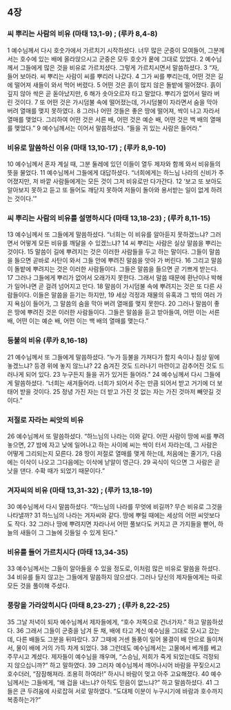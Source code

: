 ## 4장
### 씨 뿌리는 사람의 비유 (마태 13,1-9) ;  (루카 8,4-8)
1 예수님께서 다시 호숫가에서 가르치기 시작하셨다. 너무 많은 군중이 모여들어, 그분께서는 호수에 있는 배에 올라앉으시고 군중은 모두 호숫가 뭍에 그대로 있었다.
2 예수님께서 그들에게 많은 것을 비유로 가르치셨다. 그렇게 가르치시면서 말씀하셨다.
3 “자, 들어 보아라. 씨 뿌리는 사람이 씨를 뿌리러 나갔다.
4 그가 씨를 뿌리는데, 어떤 것은 길에 떨어져 새들이 와서 먹어 버렸다.
5 어떤 것은 흙이 많지 않은 돌밭에 떨어졌다. 흙이 깊지 않아 싹은 곧 돋아났지만,
6 해가 솟아오르자 타고 말았다. 뿌리가 없어서 말라 버린 것이다.
7 또 어떤 것은 가시덤불 속에 떨어졌는데, 가시덤불이 자라면서 숨을 막아 버려 열매를 맺지 못하였다.
8 그러나 어떤 것들은 좋은 땅에 떨어져, 싹이 나고 자라서 열매를 맺었다. 그리하여 어떤 것은 서른 배, 어떤 것은 예순 배, 어떤 것은 백 배의 열매를 맺었다.”
9 예수님께서는 이어서 말씀하셨다. “들을 귀 있는 사람은 들어라.”
### 비유로 말씀하신 이유 (마태 13,10-17) ;  (루카 8,9-10)
10 예수님께서 혼자 계실 때, 그분 둘레에 있던 이들이 열두 제자와 함께 와서 비유들의 뜻을 물었다.
11 예수님께서 그들에게 대답하셨다. “너희에게는 하느님 나라의 신비가 주어졌지만, 저 바깥 사람들에게는 모든 것이 그저 비유로만 다가간다.
12 ‘보고 또 보아도 알아보지 못하고 듣고 또 들어도 깨닫지 못하여 저들이 돌아와 용서받는 일이 없게 하려는 것이다.’”
### 씨 뿌리는 사람의 비유를 설명하시다 (마태 13,18-23) ;  (루카 8,11-15)
13 예수님께서 또 그들에게 말씀하셨다. “너희는 이 비유를 알아듣지 못하겠느냐? 그러면서 어떻게 모든 비유를 깨달을 수 있겠느냐?
14 씨 뿌리는 사람은 실상 말씀을 뿌리는 것이다.
15 말씀이 길에 뿌려지는 것은 이러한 사람들을 두고 하는 말이다. 그들이 말씀을 들으면 곧바로 사탄이 와서 그들 안에 뿌려진 말씀을 앗아 가 버린다.
16 그리고 말씀이 돌밭에 뿌려지는 것은 이러한 사람들이다. 그들은 말씀을 들으면 곧 기쁘게 받는다.
17 그러나 그들에게 뿌리가 없어서 오래가지 못한다. 그래서 말씀 때문에 환난이나 박해가 일어나면 곧 걸려 넘어지고 만다.
18 말씀이 가시덤불 속에 뿌려지는 것은 또 다른 사람들이다. 이들은 말씀을 듣기는 하지만,
19 세상 걱정과 재물의 유혹과 그 밖의 여러 가지 욕심이 들어가, 그 말씀의 숨을 막아 버려 열매를 맺지 못한다.
20 그러나 말씀이 좋은 땅에 뿌려진 것은 이러한 사람들이다. 그들은 말씀을 듣고 받아들여, 어떤 이는 서른 배, 어떤 이는 예순 배, 어떤 이는 백 배의 열매를 맺는다.”
### 등불의 비유 (루카 8,16-18)
21 예수님께서 또 그들에게 말씀하셨다. “누가 등불을 가져다가 함지 속이나 침상 밑에 놓겠느냐? 등경 위에 놓지 않느냐?
22 숨겨진 것도 드러나기 마련이고 감추어진 것도 드러나게 되어 있다.
23 누구든지 들을 귀가 있거든 들어라.”
24 예수님께서 다시 그들에게 말씀하셨다. “너희는 새겨들어라. 너희가 되어서 주는 만큼 되어서 받고 거기에 더 보태어 받을 것이다.
25 정녕 가진 자는 더 받고 가진 것 없는 자는 가진 것마저 빼앗길 것이다.”
### 저절로 자라는 씨앗의 비유
26 예수님께서 또 말씀하셨다. “하느님의 나라는 이와 같다. 어떤 사람이 땅에 씨를 뿌려 놓으면,
27 밤에 자고 낮에 일어나고 하는 사이에 씨는 싹이 터서 자라는데, 그 사람은 어떻게 그리되는지 모른다.
28 땅이 저절로 열매를 맺게 하는데, 처음에는 줄기가, 다음에는 이삭이 나오고 그다음에는 이삭에 낟알이 영근다.
29 곡식이 익으면 그 사람은 곧 낫을 댄다. 수확 때가 되었기 때문이다.”
### 겨자씨의 비유 (마태 13,31-32) ;  (루카 13,18-19)
30 예수님께서 다시 말씀하셨다. “하느님의 나라를 무엇에 비길까? 무슨 비유로 그것을 나타낼까?
31 하느님의 나라는 겨자씨와 같다. 땅에 뿌릴 때에는 세상의 어떤 씨앗보다도 작다.
32 그러나 땅에 뿌려지면 자라나서 어떤 풀보다도 커지고 큰 가지들을 뻗어, 하늘의 새들이 그 그늘에 깃들일 수 있게 된다.”
### 비유를 들어 가르치시다 (마태 13,34-35)
33 예수님께서는 그들이 알아들을 수 있을 정도로, 이처럼 많은 비유로 말씀을 하셨다.
34 비유를 들지 않고는 그들에게 말씀하지 않으셨다. 그러나 당신의 제자들에게는 따로 모든 것을 풀이해 주셨다.
### 풍랑을 가라앉히시다 (마태 8,23-27) ;  (루카 8,22-25)
35 그날 저녁이 되자 예수님께서 제자들에게, “호수 저쪽으로 건너가자.” 하고 말씀하셨다.
36 그래서 그들이 군중을 남겨 둔 채, 배에 타고 계신 예수님을 그대로 모시고 갔는데, 다른 배들도 그분을 뒤따랐다.
37 그때에 거센 돌풍이 일어 물결이 배 안으로 들이쳐서, 물이 배에 거의 가득 차게 되었다.
38 그런데도 예수님께서는 고물에서 베개를 베고 주무시고 계셨다. 제자들이 예수님을 깨우며, “스승님, 저희가 죽게 되었는데도 걱정되지 않으십니까?” 하고 말하였다.
39 그러자 예수님께서 깨어나시어 바람을 꾸짖으시고 호수더러, “잠잠해져라. 조용히 하여라!” 하시니 바람이 멎고 아주 고요해졌다.
40 예수님께서는 그들에게, “왜 겁을 내느냐? 아직도 믿음이 없느냐?” 하고 말씀하셨다.
41 그들은 큰 두려움에 사로잡혀 서로 말하였다. “도대체 이분이 누구시기에 바람과 호수까지 복종하는가?”
